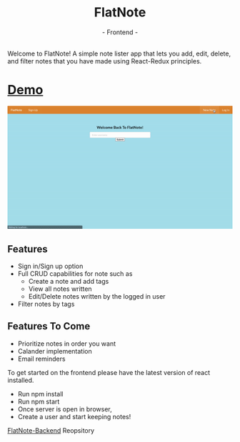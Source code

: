 <h1 align="center">FlatNote</h1>

<div align="center">
  - Frontend -
</div>
<br>

Welcome to FlatNote! A simple note lister app that lets you add, edit, delete, and filter notes that you have made using React-Redux principles.

# [Demo](https://drive.google.com/file/d/1S18Q288IUks0Z3fVAseYrD379mGsCoor/view?usp=sharing)
![FlatNote](https://github.com/yusufcelep/FlatNote-Frontend/blob/master/public/FlatNote.gif?raw=true)

## Features 
- Sign in/Sign up option
- Full CRUD capabilities for note such as 
  - Create a note and add tags
  - View all notes written
  - Edit/Delete notes written by the logged in user 
- Filter notes by tags

## Features To Come
- Prioritize notes in order you want
- Calander implementation
- Email reminders

To get started on the frontend please have the latest version of react installed.
- Run npm install
- Run npm start
- Once server is open in browser,
- Create a user and start keeping notes!

[FlatNote-Backend](https://github.com/yusufcelep/FlatNote-Backend) Reopsitory
